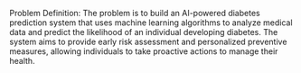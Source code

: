
Problem Definition: The problem is to build an AI-powered diabetes prediction system that uses machine learning algorithms to analyze medical data and predict the likelihood of an individual developing diabetes.
The system aims to provide early risk assessment and personalized preventive measures, allowing individuals to take proactive actions to manage their health.
